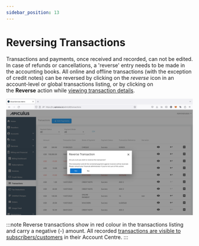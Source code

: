 ```yaml
---
sidebar_position: 13
---
```

# Reversing Transactions

Transactions and payments, once received and recorded, can not be edited. In case of refunds or cancellations, a 'reverse' entry needs to be made in the accounting books. All online and offline transactions (with the exception of credit notes) can be reversed by clicking on the _reverse_ icon in an account-level or global transactions listing, or by clicking on the **Reverse** action while [viewing transaction details](ViewingTransactionDetails).

![Reversing Transactions](img/ReversingTransactions.png)

:::note 
Reverse transactions show in red colour in the transactions listing and carry a negative (-) amount. All recorded [transactions are visible to subscribers/customers](/docs/Subscribers/AccountCentre/WalletandTransactions) in their Account Centre.
:::